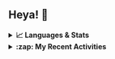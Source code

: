 ## Heya! 👋

<details>
  <summary><strong>📈 Languages & Stats</strong></summary>
  <img src="https://github-readme-stats.vercel.app/api?username=bunningss&show_icons=true&theme=dark&hide_border=true"
       alt="Tayef's GitHub stats" />
  <img src="https://github-readme-stats.vercel.app/api/top-langs/?username=bunningss&show_icons=true&theme=dark&hide_border=true&layout=compact&langs_count=5"
       alt="Tayef's Top GitHub Languages" />
</details>

<details>
<summary><strong> :zap: My Recent Activities </strong></summary>

<!-- ACTIVITY-LIST:START -->
- [bunningss made bunningss/pulse__server public](https://github.com/bunningss/pulse__server)
- [bunningss forked bunningss/bKash-with-nextjs from kuhelahmed2024/bKash-with-nextjs](https://github.com/bunningss/bKash-with-nextjs)
<!-- ACTIVITY-LIST:END -->

</details>
